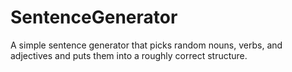 # SentenceGenerator
A simple sentence generator that picks random nouns, verbs, and adjectives and puts them into a roughly correct structure. 
